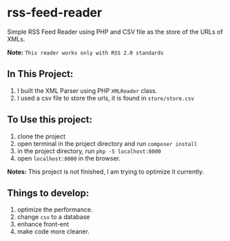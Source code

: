 # rss-feed-reader
Simple RSS Feed Reader using PHP and CSV file as the store of the URLs of XMLs.

**Note:**
`This reader works only with RSS 2.0 standards` 

## In This Project:
1. I built the XML Parser using PHP `XMLReader` class.
2. I used a csv file to store the urls, it is found in `store/store.csv`


## To Use this project:

1. clone the project
2. open terminal in the project directory and run `composer install`
3. in the project directory, run `php -S localhost:8000`
4. open `localhost:8000` in the browser.


**Notes:** This project is not finished, I am trying to optimize it currently.

## Things to develop:
1. optimize the performance.
2. change `csv` to a database
3. enhance front-ent
4. make code more cleaner.